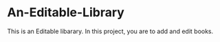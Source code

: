 # An-Editable-Library
This is an Editable libarary.
In this project, you are to add and edit books.
